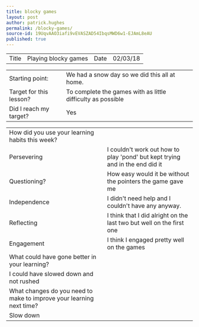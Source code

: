 ```yaml
---
title: blocky games
layout: post
author: patrick.hughes
permalink: /blocky-games/
source-id: 19UqvAAO3iafi9vEVASZAD54IbqsMWD6w1-EJAmL8eAU
published: true
---
```

<table>
  <tr>
    <td>Title</td>
    <td>Playing blocky games</td>
    <td>Date</td>
    <td>02/03/18</td>
  </tr>
</table>


<table>
  <tr>
    <td>Starting point:</td>
    <td>We had a snow day so we did this all at home.</td>
  </tr>
  <tr>
    <td>Target for this lesson?</td>
    <td>To complete the games with as little difficulty as possible</td>
  </tr>
  <tr>
    <td>Did I reach my target? </td>
    <td>Yes </td>
  </tr>
</table>


<table>
  <tr>
    <td>How did you use your learning habits this week?</td>
    <td></td>
  </tr>
  <tr>
    <td>Persevering</td>
    <td>I couldn't work out how to play 'pond' but kept trying and in the end did it</td>
  </tr>
  <tr>
    <td>Questioning?</td>
    <td>How easy would it be without the pointers the game gave me</td>
  </tr>
  <tr>
    <td>Independence</td>
    <td>I didn't need help and I couldn't have any anyway.</td>
  </tr>
  <tr>
    <td>Reflecting</td>
    <td>I think that I did alright on the last two but well on the first one</td>
  </tr>
  <tr>
    <td>Engagement</td>
    <td>I think I engaged pretty well on the games</td>
  </tr>
  <tr>
    <td>What could have gone better in your learning?</td>
    <td></td>
  </tr>
  <tr>
    <td>I could have slowed down and not rushed</td>
    <td></td>
  </tr>
  <tr>
    <td>What changes do you need to make to improve your learning next time?</td>
    <td></td>
  </tr>
  <tr>
    <td>Slow down</td>
    <td></td>
  </tr>
</table>


